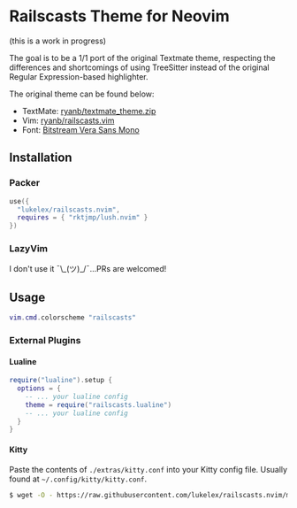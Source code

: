 # Railscasts Theme for Neovim

(this is a work in progress)

The goal is to be a 1/1 port of the original Textmate theme,
respecting the differences and shortcomings of using TreeSitter
instead of the original Regular Expression-based highlighter.

The original theme can be found below:

* TextMate: [ryanb/textmate_theme.zip](http://media.railscasts.com/resources/textmate_theme.zip)
* Vim: [ryanb/railscasts.vim](https://github.com/ryanb/dotfiles/blob/master/vim/colors/railscasts.vim)
* Font: [Bitstream Vera Sans Mono](https://www.fontmirror.com/bitstream-vera-sans-mono)

## Installation

### Packer

```lua
use({
  "lukelex/railscasts.nvim",
  requires = { "rktjmp/lush.nvim" }
})
```

### LazyVim

I don't use it ¯\\\_(ツ)\_/¯...PRs are welcomed!

## Usage

```lua
vim.cmd.colorscheme "railscasts"
```

### External Plugins

#### Lualine

```lua
require("lualine").setup {
  options = {
    -- ... your lualine config
    theme = require("railscasts.lualine")
    -- ... your lualine config
  }
}
```

#### Kitty

Paste the contents of `./extras/kitty.conf` into your Kitty
config file. Usually found at `~/.config/kitty/kitty.conf`.

```sh
$ wget -O - https://raw.githubusercontent.com/lukelex/railscasts.nvim/main/extras/kitty.conf >> ~/.config/kitty/kitty.conf
```
